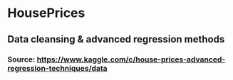 # HousePrices

## Data cleansing & advanced regression methods

### Source: https://www.kaggle.com/c/house-prices-advanced-regression-techniques/data
